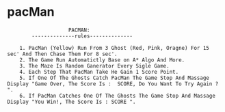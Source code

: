 # pacMan

                        PACMAN: 
			--------------rules--------------

        1. PacMan (Yellow) Run From 3 Ghost (Red, Pink, Oragne) For 15 sec' And Then Chase Them For 8 sec'. 
        2. The Game Run Automatictly Base on A* Algo And More.
        3. The Maze Is Random Ganerator Every Sigle Game. 
        4. Each Step That PacMan Take He Gain 1 Score Point.
        5. If One Of The Ghosts Catch PacMan The Game Stop And Massage Display "Game Over, The Score Is :  SCORE, Do You Want To Try Again ? ".
        6. If PacMan Catches One Of The Ghosts The Game Stop And Massage Display "You Win!, The Score Is : SCORE ".
